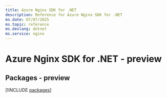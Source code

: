 ```yaml
---
title: Azure Nginx SDK for .NET
description: Reference for Azure Nginx SDK for .NET
ms.date: 07/07/2025
ms.topic: reference
ms.devlang: dotnet
ms.service: nginx
---
```

# Azure Nginx SDK for .NET - preview
## Packages - preview
[!INCLUDE [packages](nginx-index.md)]